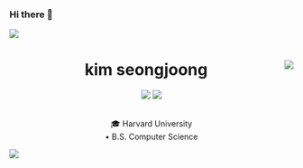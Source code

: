 ### Hi there 👋

<img src="https://capsule-render.vercel.app/api?type=waving&color=timeGradient&height=180&section=header" />

<div align="center">
  <img align="right" src="http://mazassumnida.wtf/api/v2/generate_badge?boj=harvard1636"/>
  <h1><b>kim seongjoong</b></h1>
  <img src="https://img.shields.io/badge/C-F39C12?style=flat-square&logo=C%2B%2B&logoColor=white"/>
  <img src="https://img.shields.io/badge/C++-E74C3C?style=flat-square&logo=C%2B%2B&logoColor=white"/>
  <br><br>
  <p>🎓 Harvard University<br>
  • B.S. Computer Science</p>
</div>

<img src="https://capsule-render.vercel.app/api?type=waving&color=timeGradient&height=180&section=footer" />

<!--
**ksjinventor/ksjinventor** is a ✨ _special_ ✨ repository because its `README.md` (this file) appears on your GitHub profile.

Here are some ideas to get you started:

- 🔭 I’m currently working on ...
- 🌱 I’m currently learning ...
- 👯 I’m looking to collaborate on ...
- 🤔 I’m looking for help with ...
- 💬 Ask me about ...
- 📫 How to reach me: ...
- 😄 Pronouns: ...
- ⚡ Fun fact: ...
-->
